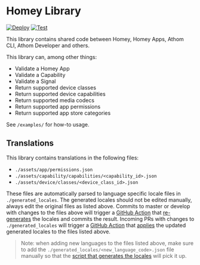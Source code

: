 # Homey Library

[![Deploy](https://github.com/athombv/node-homey-lib/actions/workflows/deploy.yml/badge.svg)](https://github.com/athombv/node-homey-lib/actions/workflows/deploy.yml)
[![Test](https://github.com/athombv/node-homey-lib/actions/workflows/test.yml/badge.svg)](https://github.com/athombv/node-homey-lib/actions/workflows/test.yml)

This library contains shared code between Homey, Homey Apps, Athom CLI, Athom Developer and others.

This library can, among other things:

- Validate a Homey App
- Validate a Capability
- Validate a Signal
- Return supported device classes
- Return supported device capabilities
- Return supported media codecs
- Return supported app permissions
- Return supported app store categories

See `/examples/` for how-to usage.

## Translations

This library contains translations in the following files:

- `./assets/app/permissions.json`
- `./assets/capability/capabilities/<capability_id>.json`
- `./assets/device/classes/<device_class_id>.json`

These files are automatically parsed to language specific locale files in `./generated_locales`. The generated locales should not be edited manually, always edit the original files as listed above. Commits to master or develop with changes to the files above will trigger a [GitHub Action](.github/workflows/generate_locales.yml) that [re-generates](scripts/generate-locale-files.js) the locales and commits the result. Incoming PRs with changes to `./generated_locales` will trigger a [GitHub Action](.github/workflows/apply_locales.yml) that [applies](scripts/apply-locale-files.js) the updated generated locales to the files listed above.

> Note: when adding new languages to the files listed above, make sure to add the `./generated_locales/<new_language_code>.json` file manually so that the [script that generates the locales](scripts/generate-locale-files.js) will pick it up.
